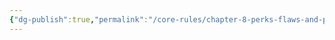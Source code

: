 ```yaml
---
{"dg-publish":true,"permalink":"/core-rules/chapter-8-perks-flaws-and-points/flaws-list/color-blind/"}
---
```


